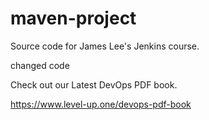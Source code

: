 # maven-project
Source code for James Lee's Jenkins course.

changed code 

Check out our Latest DevOps PDF book.

https://www.level-up.one/devops-pdf-book








